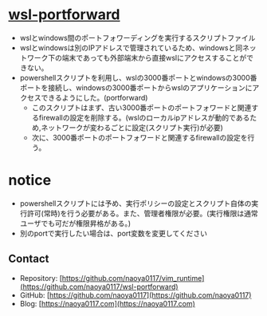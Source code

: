 # [wsl-portforward](https://github.com/naoya0117/wsl-portforward)
- wslとwindows間のポートフォワーディングを実行するスクリプトファイル
- wslとwindowsは別のIPアドレスで管理されているため、windowsと同ネットワーク下の端末であっても外部端末から直接wslにアクセスすることができない。
- powershellスクリプトを利用し、wslの3000番ポートとwindowsの3000番ポートを接続し、windowsの3000番ポートからwslのアプリケーションにアクセスできるようにした。(portforward)
  - このスクリプトはまず、古い3000番ポートのポートフォワードと関連するfirewallの設定を削除する。(wslのローカルipアドレスが動的であるため,ネットワークが変わるごとに設定(スクリプト実行)が必要)
  - 次に、3000番ポートのポートフォワードと関連するfirewallの設定を行う。
# notice
- powershellスクリプトには予め、実行ポリシーの設定とスクリプト自体の実行許可(常時)を行う必要がある。また、管理者権限が必要。(実行権限は通常ユーザでも可だが権限昇格がある。)
- 別のportで実行したい場合は、port変数を変更してください

## Contact
- Repository: [https://github.com/naoya0117/vim_runtime](https://github.com/naoya0117/wsl-portforward)
- GitHub: [https://github.com/naoya0117](https://github.com/naoya0117)
- Blog: [https://naoya0117.com](https://naoya0117.com)
